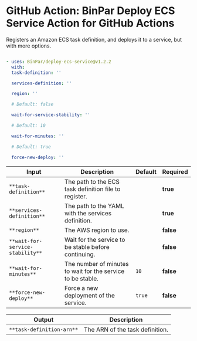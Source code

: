<!-- start title -->
# GitHub Action: BinPar Deploy ECS Service Action for GitHub Actions
<!-- end title -->
<!-- start description -->
Registers an Amazon ECS task definition, and deploys it to a service, but with more options.
<!-- end description -->
<!-- start contents -->

<!-- end contents -->
<!-- start usage -->
```yaml

- uses: BinPar/deploy-ecs-service@v1.2.2
  with:
  task-definition: ''

  services-definition: ''

  region: ''

  # Default: false

  wait-for-service-stability: ''

  # Default: 10

  wait-for-minutes: ''

  # Default: true

  force-new-deploy: ''

```
<!-- end usage -->
<!-- start inputs -->
| ****Input**** | ****Description**** | ****Default**** | ****Required**** |
|---|---|---|---|
| `**task-definition**` | The path to the ECS task definition file to register. |  | **true** |
| `**services-definition**` | The path to the YAML with the services definition. |  | **true** |
| `**region**` | The AWS region to use. |  | __false__ |
| `**wait-for-service-stability**` | Wait for the service to be stable before continuing. |  | __false__ |
| `**wait-for-minutes**` | The number of minutes to wait for the service to be stable. | `10` | __false__ |
| `**force-new-deploy**` | Force a new deployment of the service. | `true` | __false__ |
<!-- end inputs -->
<!-- start outputs -->
| ****Output**** | ****Description**** |
|---|---|
| `**task-definition-arn**` | The ARN of the task definition. |
<!-- end outputs -->
<!-- start [.github/ghadocs/examples/] -->

<!-- end [.github/ghadocs/examples/] -->
```
